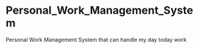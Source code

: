 # Personal_Work_Management_System
Personal Work Management System that can handle my day today work
